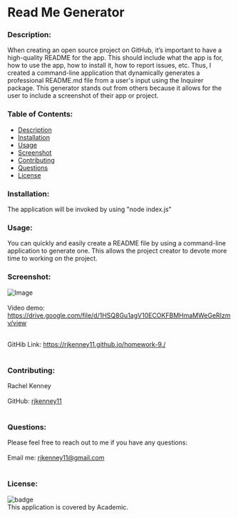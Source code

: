 # Read Me Generator
  
### Description: 
When creating an open source project on GitHub, it’s important to have a high-quality README for the app. This should include what the app is for, how to use the app, how to install it, how to report issues, etc. 
Thus, I created a command-line application that dynamically generates a professional README.md file from a user's input using the Inquirer package.
This generator stands out from others because it allows for the user to include a screenshot of their app or project.

### Table of Contents:
  - [Description](#description)
  - [Installation](#installation)
  - [Usage](#usage)
  - [Screenshot](#screenshot)
  - [Contributing](#contributing)
  - [Questions](#questions)
  - [License](#license)

### Installation:
The application will be invoked by using "node index.js"

### Usage:
You can quickly and easily create a README file by using a command-line application to generate one. This allows the project creator to devote more time to working on the project.

### Screenshot:
![Image](https://user-images.githubusercontent.com/74163812/108459676-21c80a80-7245-11eb-880d-945cc51caf2c.png)
<br />
<br />
Video demo: https://drive.google.com/file/d/1HSQ8Gu1agV10ECOKFBMHmaMWeGeRIzmv/view <br /><br />

GitHib Link: https://rjkenney11.github.io/homework-9./ <br /><br />

### Contributing:
Rachel Kenney<br />
<br />
GitHub: [rjkenney11](http://github.com/rjkenney11)<br /><br />

### Questions:
Please feel free to reach out to me if you have any questions:<br />
<br />
Email me: rjkenney11@gmail.com<br />
<br />

### License:
![badge](https://img.shields.io/badge/license-Academic-blue)
<br />
This application is covered by Academic. 

